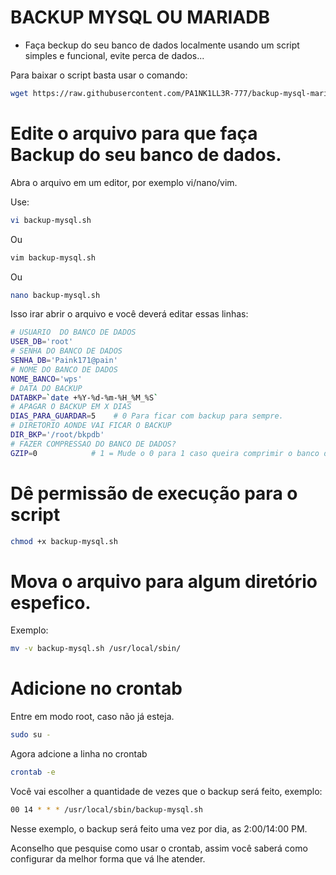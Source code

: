 # BACKUP MYSQL OU MARIADB
- Faça beckup do seu banco de dados localmente usando um script simples e funcional, evite perca de dados...

Para baixar o script basta usar o comando:

```bash
wget https://raw.githubusercontent.com/PA1NK1LL3R-777/backup-mysql-mariadb/main/backup-mysql.sh
```

# Edite o arquivo para que faça Backup do seu banco de dados.

Abra o arquivo em um editor, por exemplo vi/nano/vim.

Use:

```bash
vi backup-mysql.sh
```
Ou

```bash
vim backup-mysql.sh
```
Ou

```bash
nano backup-mysql.sh
```

Isso irar abrir o arquivo e você deverá editar essas linhas:

```bash
# USUARIO  DO BANCO DE DADOS
USER_DB='root'
# SENHA DO BANCO DE DADOS
SENHA_DB='Paink171@pain'
# NOME DO BANCO DE DADOS
NOME_BANCO='wps'
# DATA DO BACKUP
DATABKP=`date +%Y-%d-%m-%H_%M_%S`
# APAGAR O BACKUP EM X DIAS
DIAS_PARA_GUARDAR=5    # 0 Para ficar com backup para sempre.
# DIRETORIO AONDE VAI FICAR O BACKUP
DIR_BKP='/root/bkpdb'
# FAZER COMPRESSAO DO BANCO DE DADOS?
GZIP=0            # 1 = Mude o 0 para 1 caso queira comprimir o banco de dados em GZIP
```

# Dê permissão de execução para o script

```bash
chmod +x backup-mysql.sh
```

# Mova o arquivo para algum diretório espefico.

Exemplo:

```bash
mv -v backup-mysql.sh /usr/local/sbin/
``` 

# Adicione no crontab

Entre em modo root, caso não já esteja.

```bash
sudo su -
```

Agora adcione a linha no crontab

```bash
crontab -e
```

Você vai escolher a quantidade de vezes que o backup será feito, exemplo:

```bash
00 14 * * * /usr/local/sbin/backup-mysql.sh
```

Nesse exemplo, o backup será feito uma vez por dia, as 2:00/14:00 PM.

Aconselho que pesquise como usar o crontab, assim você saberá como configurar da melhor forma que vá lhe atender.
